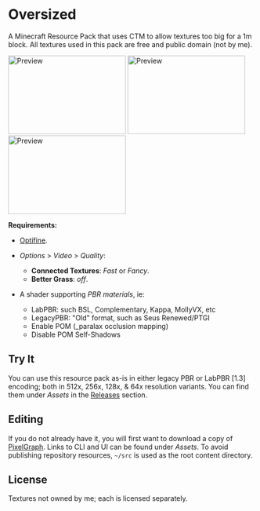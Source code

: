 # Oversized
A Minecraft Resource Pack that uses CTM to allow textures too big for a 1m block. All textures used in this pack are free and public domain (not by me).

<img src="https://github.com/null511/MCRP-Oversized/raw/main/media/badlands.png" alt="Preview" width="240" height="160"></img>
<img src="https://github.com/null511/MCRP-Oversized/raw/main/media/forest-rays.png" alt="Preview" width="240" height="160"></img>
<img src="https://github.com/null511/MCRP-Oversized/raw/main/media/village-night.png" alt="Preview" width="240" height="160"></img>

**Requirements:**  
- [Optifine](https://optifine.net/home).
- _Options_ > _Video_ > _Quality_:
  + **Connected Textures**: _Fast_ or _Fancy_.
  + **Better Grass**: _off_.

- A shader supporting _PBR materials_, ie:
  + LabPBR: such BSL, Complementary, Kappa, MollyVX, etc
  + LegacyPBR: "Old" format, such as Seus Renewed/PTGI
  + Enable POM (_paralax occlusion mapping)
  + Disable POM Self-Shadows

## Try It
You can use this resource pack as-is in either legacy PBR or LabPBR [1.3] encoding; both in 512x, 256x, 128x, & 64x resolution variants. You can find them under _Assets_ in the [Releases](https://github.com/null511/MCRP-Textureless/releases) section.

## Editing
If you do not already have it, you will first want to download a copy of [PixelGraph](https://github.com/null511/PixelGraph/releases). Links to CLI and UI can be found under _Assets_. To avoid publishing repository resources, `~/src` is used as the root content directory.

## License
Textures not owned by me; each is licensed separately.
